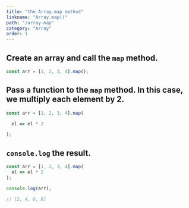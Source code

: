 ```yaml
---
title: "the Array.map method"
linkname: "Array.map()"
path: "/array-map"
category: "Array"
order: 1
---
```


<!-- prettier-ignore-start -->

## Create an array and call the `map` method.

```javascript content
const arr = [1, 2, 3, 4].map();
```

## Pass a function to the `map` method. In this case, we multiply each element by 2.

```javascript start
const arr = [1, 2, 3, 4].map(
```

```javascript content
  el => el * 2
```

```javascript end
);
```

## `console.log` the result.

```javascript start
const arr = [1, 2, 3, 4].map(
  el => el * 2
);
```

```javascript content
console.log(arr);
```

```javascript after
// [2, 4, 6, 8]
```

<!-- prettier-ignore-end -->
